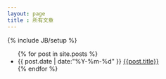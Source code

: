 ```yaml
---
layout: page
title : 所有文章
---
```

{% include JB/setup %}

<ul>
{% for post in site.posts %}
<li> {{ post.date | date:"%Y-%m-%d" }}
<a href="{{ site.url }}{{ post.url }}">{{post.title}}</a>
</li>
{% endfor %}
</ul>
